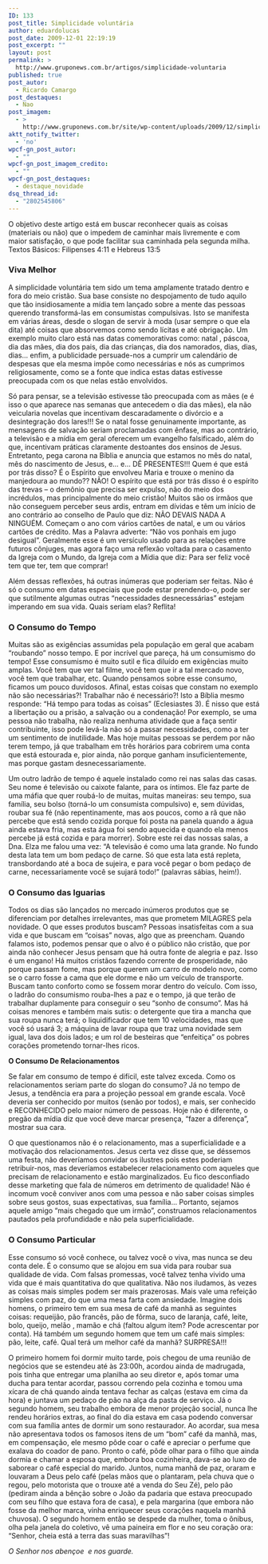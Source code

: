 ```yaml
---
ID: 133
post_title: Simplicidade voluntária
author: eduardolucas
post_date: 2009-12-01 22:19:19
post_excerpt: ""
layout: post
permalink: >
  http://www.gruponews.com.br/artigos/simplicidade-voluntaria
published: true
post_autor:
  - Ricardo Camargo
post_destaques:
  - Nao
post_imagem:
  - >
    http://www.gruponews.com.br/site/wp-content/uploads/2009/12/simplicidade_voluntaria.jpg
aktt_notify_twitter:
  - 'no'
wpcf-gn_post_autor:
  - ""
wpcf-gn_post_imagem_credito:
  - ""
wpcf-gn_post_destaques:
  - destaque_novidade
dsq_thread_id:
  - "2802545806"
---
```

O objetivo deste artigo está em buscar reconhecer quais as coisas (materiais ou não) que o impedem de caminhar mais livremente e com maior satisfação, o que pode facilitar sua caminhada pela segunda milha. Textos Básicos: Filipenses 4:11 e Hebreus 13:5
<h3>Viva Melhor</h3>
A simplicidade voluntária tem sido um tema amplamente tratado dentro e fora do meio cristão. Sua base consiste no despojamento de tudo aquilo que tão insidiosamente a mídia tem lançado sobre a mente das pessoas querendo transformá-las em consumistas compulsivas. Isto se manifesta em várias áreas, desde o slogan de servir à moda (usar sempre o que ela dita) até coisas que absorvemos como sendo lícitas e até obrigação. Um exemplo muito claro está nas datas comemorativas como: natal , páscoa, dia das mães, dia dos pais, dia das crianças, dia dos namorados, dias, dias, dias... enfim, a publicidade persuade-nos a cumprir um calendário de despesas que ela mesma impõe como necessárias e nós as cumprimos religiosamente, como se a fonte que indica estas datas estivesse preocupada com os que nelas estão envolvidos.

Só para pensar, se a televisão estivesse tão preocupada com as mães (e é isso o que aparece nas semanas que antecedem o dia das mães), ela não veicularia novelas que incentivam descaradamente o divórcio e a desintegração dos lares!!! Se o natal fosse genuinamente importante, as mensagens de salvação seriam proclamadas com ênfase, mas ao contrário, a televisão e a mídia em geral oferecem um evangelho falsificado, além do que, incentivam práticas claramente destoantes dos ensinos de Jesus. Entretanto, pega carona na Bíblia e anuncia que estamos no mês do natal, mês do nascimento de Jesus, e... e... DÊ PRESENTES!!! Quem é que está por trás disso? É o Espírito que envolveu Maria e trouxe o menino da manjedoura ao mundo?? NÃO! O espírito que está por trás disso é o espírito das trevas – o demônio que precisa ser expulso, não do meio dos incrédulos, mas principalmente do meio cristão! Muitos são os irmãos que não conseguem perceber seus ardis, entram em dívidas e têm um início de ano contrário ao conselho de Paulo que diz: NÃO DEVAIS NADA A NINGUÉM. Começam o ano com vários cartões de natal, e um ou vários cartões de crédito. Mas a Palavra adverte: “Não vos ponhais em jugo desigual”. Geralmente esse é um versículo usado para as relações entre futuros cônjuges, mas agora faço uma reflexão voltada para o casamento da Igreja com o Mundo, da Igreja com a Mídia que diz: Para ser feliz você tem que ter, tem que comprar!

Além dessas reflexões, há outras inúmeras que poderiam ser feitas. Não é só o consumo em datas especiais que pode estar prendendo-o, pode ser que sutilmente algumas outras “necessidades desnecessárias” estejam imperando em sua vida. Quais seriam elas? Reflita!
<h3>O Consumo do Tempo</h3>
Muitas são as exigências assumidas pela população em geral que acabam “roubando” nosso tempo. E por incrível que pareça, há um consumismo do tempo! Esse consumismo é muito sutil e fica diluído em exigências muito amplas. Você tem que ver tal filme, você tem que ir a tal mercado novo, você tem que trabalhar, etc. Quando pensamos sobre esse consumo, ficamos um pouco duvidosos. Afinal, estas coisas que constam no exemplo não são necessárias?! Trabalhar não é necessário?! Isto a Bíblia mesmo responde: “Há tempo para todas as coisas” (Eclesiastes 3). É nisso que está a libertação ou a prisão, a salvação ou a condenação! Por exemplo, se uma pessoa não trabalha, não realiza nenhuma atividade que a faça sentir contribuinte, isso pode levá-la não só a passar necessidades, como a ter um sentimento de inutilidade. Mas hoje muitas pessoas se perdem por não terem tempo, já que trabalham em três horários para cobrirem uma conta que está estourada e, pior ainda, não porque ganham insuficientemente, mas porque gastam desnecessariamente.

Um outro ladrão de tempo é aquele instalado como rei nas salas das casas. Seu nome é televisão ou caixote falante, para os íntimos. Ele faz parte de uma máfia que quer roubá-lo de muitas, muitas maneiras: seu tempo, sua família, seu bolso (torná-lo um consumista compulsivo) e, sem dúvidas, roubar sua fé (não repentinamente, mas aos poucos, como a rã que não percebe que está sendo cozida porque foi posta na panela quando a água ainda estava fria, mas esta água foi sendo aquecida e quando ela menos percebe já está cozida e para morrer). Sobre este rei das nossas salas, a Dna. Elza me falou uma vez: “A televisão é como uma lata grande. No fundo desta lata tem um bom pedaço de carne. Só que esta lata está repleta, transbordando até a boca de sujeira, e para você pegar o bom pedaço de carne, necessariamente você se sujará todo!” (palavras sábias, heim!).
<h3>O Consumo das Iguarias</h3>
Todos os dias são lançados no mercado inúmeros produtos que se diferenciam por detalhes irrelevantes, mas que prometem MILAGRES pela novidade. O que esses produtos buscam? Pessoas insatisfeitas com a sua vida e que buscam em “coisas” novas, algo que as preencham. Quando falamos isto, podemos pensar que o alvo é o público não cristão, que por ainda não conhecer Jesus pensam que há outra fonte de alegria e paz. Isso é um engano! Há muitos cristãos fazendo corrente de prosperidade, não porque passam fome, mas porque querem um carro de modelo novo, como se o carro fosse a cama que ele dorme e não um veículo de transporte. Buscam tanto conforto como se fossem morar dentro do veículo. Com isso, o ladrão do consumismo rouba-lhes a paz e o tempo, já que terão de trabalhar duplamente para conseguir o seu “sonho de consumo”. Mas há coisas menores e também mais sutis: o detergente que tira a mancha que sua roupa nunca terá; o liquidificador que tem 10 velocidades, mas que você só usará 3; a máquina de lavar roupa que traz uma novidade sem igual, lava dos dois lados; e um rol de besteiras que “enfeitiça” os pobres corações prometendo tornar-lhes ricos.

<strong>O Consumo De Relacionamentos </strong>

Se falar em consumo de tempo é difícil, este talvez exceda. Como os relacionamentos seriam parte do slogan do consumo? Já no tempo de Jesus, a tendência era para a projeção pessoal em grande escala. Você deveria ser conhecido por muitos (senão por todos), e mais, ser conhecido e RECONHECIDO pelo maior número de pessoas. Hoje não é diferente, o pregão da mídia diz que você deve marcar presença, “fazer a diferença”, mostrar sua cara.

O que questionamos não é o relacionamento, mas a superficialidade e a motivação dos relacionamentos. Jesus certa vez disse que, se déssemos uma festa, não deveríamos convidar os ilustres pois estes poderiam retribuir-nos, mas deveríamos estabelecer relacionamento com aqueles que precisam de relacionamento e estão marginalizados. Eu fico desconfiado desse marketing que fala de números em detrimento de qualidade! Não é incomum você conviver anos com uma pessoa e não saber coisas simples sobre seus gostos, suas expectativas, sua família... Portanto, sejamos aquele amigo “mais chegado que um irmão”, construamos relacionamentos pautados pela profundidade e não pela superficialidade.
<h3>O Consumo Particular</h3>
Esse consumo só você conhece, ou talvez você o viva, mas nunca se deu conta dele. É o consumo que se alojou em sua vida para roubar sua qualidade de vida. Com falsas promessas, você talvez tenha vivido uma vida que é mais quantitativa do que qualitativa. Não nos iludamos, às vezes as coisas mais simples podem ser mais prazerosas. Mais vale uma refeição simples com paz, do que uma mesa farta com ansiedade. Imagine dois homens, o primeiro tem em sua mesa de café da manhã as seguintes coisas: requeijão, pão francês, pão de fôrma, suco de laranja, café, leite, bolo, queijo, melão , mamão e chá (faltou algum item? Pode acrescentar por conta). Há também um segundo homem que tem um café mais simples: pão, leite, café. Qual terá um melhor café da manhã? SURPRESA!!!

O primeiro homem foi dormir muito tarde, pois chegou de uma reunião de negócios que se estendeu até às 23:00h, acordou ainda de madrugada, pois tinha que entregar uma planilha ao seu diretor e, após tomar uma ducha para tentar acordar, passou correndo pela cozinha e tomou uma xícara de chá quando ainda tentava fechar as calças (estava em cima da hora) e juntava um pedaço de pão na alça da pasta de serviço. Já o segundo homem, seu trabalho embora de menor projeção social, nunca lhe rendeu horários extras, ao final do dia estava em casa podendo conversar com sua família antes de dormir um sono restaurador. Ao acordar, sua mesa não apresentava todos os famosos itens de um “bom” café da manhã, mas, em compensação, ele mesmo pôde coar o café e apreciar o perfume que exalava do coador de pano. Pronto o café, pôde olhar para o filho que ainda dormia e chamar a esposa que, embora boa cozinheira, dava-se ao luxo de saborear o café especial do marido. Juntos, numa manhã de paz, oraram e louvaram a Deus pelo café (pelas mãos que o plantaram, pela chuva que o regou, pelo motorista que o trouxe até a venda do Seu Zé), pelo pão (pediram ainda a bênção sobre o João da padaria que estava preocupado com seu filho que estava fora de casa), e pela margarina (que embora não fosse da melhor marca, vinha enriquecer seus corações naquela manhã chuvosa). O segundo homem então se despede da mulher, toma o ônibus, olha pela janela do coletivo, vê uma paineira em flor e no seu coração ora: “Senhor, cheia está a terra das suas maravilhas”!

<em>O Senhor nos abençoe  e nos guarde.</em>
